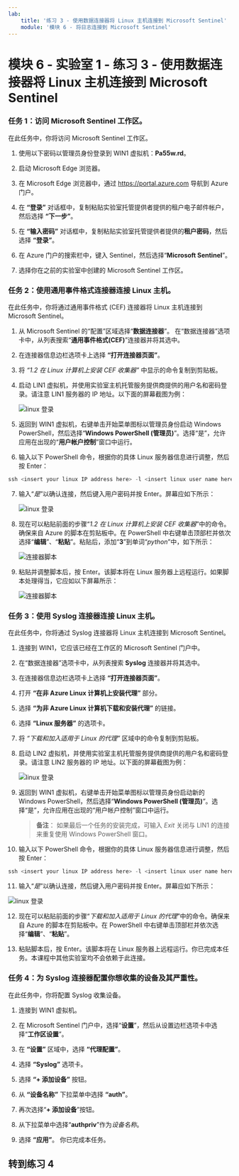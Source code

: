 ```yaml
---
lab:
    title: '练习 3 - 使用数据连接器将 Linux 主机连接到 Microsoft Sentinel'
    module: '模块 6 - 将日志连接到 Microsoft Sentinel'
---
```


# 模块 6 - 实验室 1 - 练习 3 - 使用数据连接器将 Linux 主机连接到 Microsoft Sentinel


### 任务 1：访问 Microsoft Sentinel 工作区。

在此任务中，你将访问 Microsoft Sentinel 工作区。

1. 使用以下密码以管理员身份登录到 WIN1 虚拟机：**Pa55w.rd**。  

2. 启动 Microsoft Edge 浏览器。

3. 在 Microsoft Edge 浏览器中，通过 https://portal.azure.com 导航到 Azure 门户。

4. 在 **“登录”** 对话框中，复制粘贴实验室托管提供者提供的租户电子邮件帐户，然后选择 **“下一步”**。

5. 在 **“输入密码”** 对话框中，复制粘贴实验室托管提供者提供的**租户密码**，然后选择 **“登录”**。

6. 在 Azure 门户的搜索栏中，键入 Sentinel，然后选择“**Microsoft Sentinel**”。

7. 选择你在之前的实验室中创建的 Microsoft Sentinel 工作区。


### 任务 2：使用通用事件格式连接器连接 Linux 主机。

在此任务中，你将通过通用事件格式 (CEF) 连接器将 Linux 主机连接到 Microsoft Sentinel。

1. 从 Microsoft Sentinel 的“配置”区域选择“**数据连接器**”。  在“数据连接器”选项卡中，从列表搜索“**通用事件格式(CEF)**”连接器并将其选中。

2. 在连接器信息边栏选项卡上选择 **“打开连接器页面”**。

3. 将 *“1.2 在 Linux 计算机上安装 CEF 收集器”* 中显示的命令复制到剪贴板。

4. 启动 LIN1 虚拟机，并使用实验室主机托管服务提供商提供的用户名和密码登录。请注意 LIN1 服务器的 IP 地址。以下面的屏幕截图为例：

   ![linux 登录](../Media/LinuxLoginExample.png)

5. 返回到 WIN1 虚拟机，右键单击开始菜单图标以管理员身份启动 Windows PowerShell，然后选择“**Windows PowerShell (管理员)**”。选择“是”，允许应用在出现的“**用户帐户控制**”窗口中运行。

6. 输入以下 PowerShell 命令，根据你的具体 Linux 服务器信息进行调整，然后按 Enter：

```PowerShell
ssh <insert your linux IP address here> -l <insert linux user name here>
```

7. 输入“*是*”以确认连接，然后键入用户密码并按 Enter。屏幕应如下所示：

   ![linux 登录](../Media/PSconnectLinux.png)

8. 现在可以粘贴前面的步骤“*1.2 在 Linux 计算机上安装 CEF 收集器*”中的命令。确保来自 Azure 的脚本在剪贴板中。在 PowerShell 中右键单击顶部栏并依次选择“**编辑**”、“**粘贴**”。粘贴后，添加“**3**”到单词“*python*”中，如下所示：

   ![连接器脚本](../Media/ConnectorScript.png)


9. 粘贴并调整脚本后，按 Enter。该脚本将在 Linux 服务器上远程运行。如果脚本处理得当，它应如以下屏幕所示：

   ![连接器脚本](../Media/LinuxConnected.png)


### 任务 3：使用 Syslog 连接器连接 Linux 主机。

在此任务中，你将通过 Syslog 连接器将 Linux 主机连接到 Microsoft Sentinel。

1. 连接到 WIN1，它应该已经在工作区的 Microsoft Sentinel 门户中。  

2. 在“数据连接器”选项卡中，从列表搜索 **Syslog** 连接器并将其选中。

3. 在连接器信息边栏选项卡上选择 **“打开连接器页面”**。

4. 打开 **“在非 Azure Linux 计算机上安装代理”** 部分。

5. 选择 **“为非 Azure Linux 计算机下载和安装代理”** 的链接。 

6. 选择 **“Linux 服务器”** 的选项卡。

7. 将 *“下载和加入适用于 Linux 的代理”* 区域中的命令复制到剪贴板。

8. 启动 LIN2 虚拟机，并使用实验室主机托管服务提供商提供的用户名和密码登录。请注意 LIN2 服务器的 IP 地址。以下面的屏幕截图为例：

   ![linux 登录](../Media/LinuxLoginExample.png)

9. 返回到 WIN1 虚拟机，右键单击开始菜单图标以管理员身份启动新的 Windows PowerShell，然后选择“**Windows PowerShell (管理员)**”。选择“是”，允许应用在出现的“用户帐户控制”窗口中运行。

   >**备注**： 如果最后一个任务的安装完成，可输入 *Exit* 关闭与 LIN1 的连接来重复使用 Windows PowerShell 窗口。

10. 输入以下 PowerShell 命令，根据你的具体 Linux 服务器信息进行调整，然后按 Enter：

```PowerShell
ssh <insert your linux IP address here> -l <insert linux user name here>
```

11. 输入“*是*”以确认连接，然后键入用户密码并按 Enter。屏幕应如下所示：

   ![linux 登录](../Media/PSconnectLinux.png)

12. 现在可以粘贴前面的步骤“*下载和加入适用于 Linux 的代理*”中的命令。确保来自 Azure 的脚本在剪贴板中。在 PowerShell 中右键单击顶部栏并依次选择“**编辑**”、“**粘贴**”。

13. 粘贴脚本后，按 Enter。该脚本将在 Linux 服务器上远程运行。你已完成本任务。本课程中其他实验室均不会依赖于此连接。


### 任务 4：为 Syslog 连接器配置你想收集的设备及其严重性。

在此任务中，你将配置 Syslog 收集设备。

1. 连接到 WIN1 虚拟机。

2. 在 Microsoft Sentinel 门户中，选择“**设置**”，然后从设置边栏选项卡中选择“**工作区设置**”。

3. 在 **“设置”** 区域中，选择 **“代理配置”**。

4. 选择 **“Syslog”** 选项卡。

5. 选择 **“+ 添加设备”** 按钮。

6. 从 **“设备名称”** 下拉菜单中选择 **“auth”**。

7. 再次选择“**+ 添加设备**”按钮。

8. 从下拉菜单中选择“**authpriv**”作为*设备名称*。

9. 选择 **“应用”**。  你已完成本任务。

## 转到练习 4
